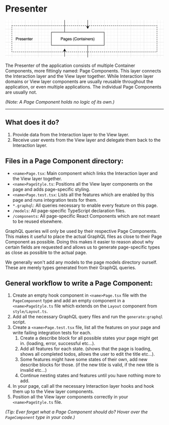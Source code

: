 # Presenter

![Presenter image](../assets/presenter.jpg)

The Presenter of the application consists of multiple Container Components, more fittingly named: Page Components.
This layer connects the Interaction layer and the View layer together. While Interaction layer domains or View layer components are usually reusable throughout the application, or even multiple applications. The individual Page Components are usually not.

*(Note: A Page Component holds no logic of its own.)*

---

## What does it do?
1. Provide data from the Interaction layer to the View layer.
2. Receive user events from the View layer and delegate them back to the Interaction layer.

## Files in a Page Component directory:
* `<name>Page.tsx`: Main component which links the Interaction layer and the View layer together.
* `<name>PageStyle.ts`: Positions all the View layer components on the page and adds page-specific styling.
* `<name>Page.test.tsx`: Lists all the features which are enabled by this page and runs integration tests for them.
* `*.graphql`: All queries necessary to enable every feature on this page.
* `/models`: All page-specific TypeScript declaration files.
* `/components`: All page-specific React Components which are not meant to be reused elsewhere.

GraphQL queries will only be used by their respective Page Components. This makes it useful to place the actual GraphQL files as close to their Page Component as possible. Doing this makes it easier to reason about why certain fields are requested and allows us to generate page-specific types as close as possible to the actual page.

We generally won't add any models to the page models directory ourself. These are merely types generated from their GraphQL queries.

## General workflow to write a Page Component:
1. Create an empty hook component in `<name>Page.tsx` file with the `PageComponent` type and add an empty component in a `<name>PageStyle.ts` file which extends on the `Layout` component from `style/Layout.ts`.
2. Add all the necessary GraphQL query files and run the `generate:graphql` script.
3. Create a `<name>Page.test.tsx` file, list all the features on your page and write failing integration tests for each.
	1. Create a describe block for all possible states your page might get in. (loading, error, successful etc...).
	2. Add all features for each state. (shows that the page is loading, shows all completed todos, allows the user to edit the title etc...).
	3. Some features might have some states of their own, add new describe blocks for those. (if the new title is valid, if the new title is invalid etc...)
	4. Continue nesting states and features until you have nothing more to add.
4. In your page, call all the necessary Interaction layer hooks and hook them up to the View layer components.
5. Position all the View layer components correctly in your `<name>PageStyle.ts` file.

*(Tip: Ever forget what a Page Component should do? Hover over the `PageComponent` type in your code.)*
